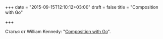 +++
date = "2015-09-15T12:10:12+03:00"
draft = false
title = "Composition with Go"

+++

<p>Статья от&nbsp;William Kennedy: &quot;<a href="http://www.goinggo.net/2015/09/composition-with-go.html">Composition with Go</a>&quot;.</p>

